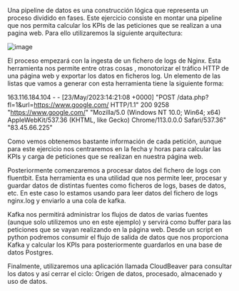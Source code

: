 Una pipeline de datos es una construcción lógica que representa un proceso dividido en fases.
Este ejercicio consiste en montar una pipeline que nos permita calcular los KPIs de las peticiones que se realizan a una pagina web. Para ello utilizaremos la siguiente arquitectura:


![image](https://github.com/user-attachments/assets/3f37d298-f1b5-4a04-a463-8da365fc2ef9)


El proceso empezará con la ingesta de un fichero de logs de Nginx. Esta herramienta nos permite entre otras cosas , monotorizar el tráfico HTTP de una página web y exportar los datos en ficheros log.
Un elemento de las listas que vamos a generar con esta herramienta tiene la siguiente forma:

163.116.184.104 - - [23/May/2023:14:21:08 +0000] "POST /data.php?fl=1&url=https://www.google.com/ HTTP/1.1" 200 9258 "https://www.google.com/" "Mozilla/5.0 (Windows NT 10.0; Win64; x64) AppleWebKit/537.36 (KHTML, like Gecko) Chrome/113.0.0.0 Safari/537.36" "83.45.66.225"

Como vemos obtenemos bastante información de cada petición, aunque para este ejercicio nos centraremos en la fecha y horas para calcular las KPIs y carga de peticiones que se realizan en nuestra página web.

Posteriormente comenzaremos a procesar datos del fichero de logs con fluentbit. Esta herramienta es una utilidad que nos permite leer, procesar y guardar datos de distintas fuentes como ficheros de logs, bases de datos, etc.
En este caso lo estamos usando para leer datos del fichero de logs nginx.log y enviarlo a una cola de kafka. 

Kafka nos permitirá administrar los flujos de datos de varias fuentes (aunque solo utilizemos uno en este ejemplo) y servirá como buffer para las peticiones que se vayan realizando en la página web.  Desde un script en python podremos consumir el flujo
de salida de datos que nos proporciona Kafka y calcular los KPIs para posteriormente guardarlos en una base de datos Postgres.

Finalmente, utilizaremos una aplicación llamada CloudBeaver para consultar los datos y así cerrar el ciclo: Origen de datos, procesado, almacenado y uso de datos.

